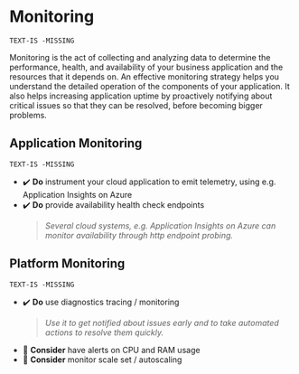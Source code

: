 # Monitoring

`TEXT-IS -MISSING`

Monitoring is the act of collecting and analyzing data to determine the performance, health, and availability of your business application and the resources that it depends on. An effective monitoring strategy helps you understand the detailed operation of the components of your application. It also helps increasing application uptime by proactively notifying about critical issues so that they can be resolved, before becoming bigger problems.

## Application Monitoring

`TEXT-IS -MISSING`

- ✔️ **Do** instrument your cloud application to emit telemetry, using e.g. Application Insights on Azure
- ✔️ **Do** provide availability health check endpoints
    > *Several cloud systems, e.g. Application Insights on Azure can monitor availability through http endpoint probing.*

## Platform Monitoring

`TEXT-IS -MISSING`

- ✔️ **Do** use diagnostics tracing / monitoring
    > *Use it to get notified about issues early and to take automated actions to resolve them quickly.*
- 💭 **Consider** have alerts on CPU and RAM usage
- 💭 **Consider** monitor scale set / autoscaling
